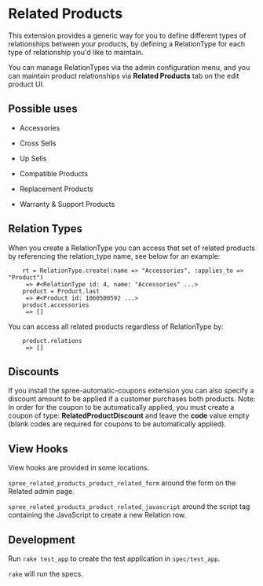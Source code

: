 Related Products
================

This extension provides a generic way for you to define different types of relationships between your products, by defining a RelationType for each type of relationship you'd like to maintain.

You can manage RelationTypes via the admin configuration menu, and you can maintain product relationships via __Related Products__ tab on the edit product UI.

Possible uses
-------------

* Accessories

* Cross Sells

* Up Sells

* Compatible Products

* Replacement Products

* Warranty & Support Products



Relation Types
--------------
When you create a RelationType you can access that set of related products by referencing the relation_type name, see below for an example:

        rt = RelationType.create(:name => "Accessories", :applies_to => "Product")
         => #<RelationType id: 4, name: "Accessories" ...>
        product = Product.last
         => #<Product id: 1060500592 ...>
        product.accessories
         => []

You can access all related products regardless of RelationType by:

        product.relations
         => []


Discounts
---------
If you install the spree-automatic-coupons extension you can also specify a discount amount to be applied if a customer purchases both products. Note: In order for the coupon to be automatically applied, you must create a coupon of type: __RelatedProductDiscount__ and leave the __code__ value empty (blank codes are required for coupons to be automatically applied).


View Hooks
----------
View hooks are provided in some locations.

`spree_related_products_product_related_form` around the form on the Related admin page.

`spree_related_products_product_related_javascript` around the script
tag containing the JavaScript to create a new Relation row.


Development
-----------

Run `rake test_app` to create the test application in `spec/test_app`.

`rake` will run the specs.
